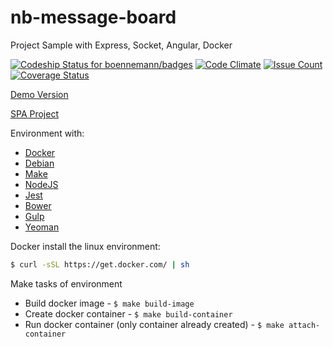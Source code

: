 # nb-message-board
Project Sample with Express, Socket, Angular, Docker

[![Codeship Status for boennemann/badges](https://www.codeship.io/projects/83fd1930-9ce8-0133-2987-22509ada1533/status?branch=master)](https://www.codeship.io/projects/127290)
[![Code Climate](https://codeclimate.com/github/luiz-simples/message-board/badges/gpa.svg)](https://codeclimate.com/github/luiz-simples/message-board)
[![Issue Count](https://codeclimate.com/github/luiz-simples/message-board/badges/issue_count.svg)](https://codeclimate.com/github/luiz-simples/message-board)
[![Coverage Status](https://coveralls.io/repos/luiz-simples/message-board/badge.svg?branch=master&service=github)](https://coveralls.io/github/luiz-simples/message-board?branch=master)


[Demo Version](http://chat.nurimba.com.br)


[SPA Project](https://github.com/luiz-simples/message-board/tree/master/spa)


Environment with:

* [Docker](https://docs.docker.com/)
* [Debian](https://www.debian.org/releases/stable/)
* [Make](http://www.gnu.org/software/make/manual/make.html#Running)
* [NodeJS](https://nodejs.org/dist/latest-v4.x/docs/api/)
* [Jest](https://facebook.github.io/jest/)
* [Bower](http://bower.io/)
* [Gulp](http://gulpjs.com/)
* [Yeoman](http://yeoman.io/)


Docker install the linux environment:

```sh
$ curl -sSL https://get.docker.com/ | sh
```


Make tasks of environment

* Build docker image - ```$ make build-image```
* Create docker container - ```$ make build-container```
* Run docker container (only container already created) - ```$ make attach-container```
